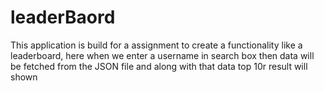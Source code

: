 # leaderBaord
This application is build for a assignment to create a functionality like a leaderboard, here when we enter a username in search box then data will be fetched from the JSON file and along with that data top 10r result will shown
